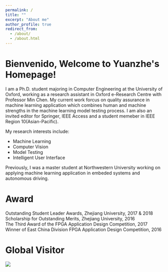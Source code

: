 ```yaml
---
permalink: /
title: ""
excerpt: "About me"
author_profile: true
redirect_from:
  - /about/
  - /about.html
---
```


Bienvenido, Welcome to Yuanzhe's Homepage! 
======
I am a Ph.D. student majoring in Computer Engineering at the University of Oxford, working as a research assistant in Oxford e-Research Centre with Professor Min Chen. My current work forcus on quality assurance in machine learning application which combines human and machine strengths in the machine learning model testing process. I am also an invited editor for Springer, IEEE Access and a student memeber in IEEE Region 10(Asian-Pacific). 

My research interests include: 
 * Machine Learning
 * Computer Vision
 * Model Testing
 * Intelligent User Interface

Previously, I was a master student at Northwestern University working on applying machine learning application in embeded systems and autonomous driving.

Award
======
Outstanding Student Leader Awards, Zhejiang University, 2017 & 2018  
Scholarship for Outstanding Merits, Zhejiang University, 2016  
The Third Award of the FPGA Application Design Competition, 2017  
Winner of East China Division FPGA Application Design Competition, 2016  

Global Visitor
======
<a href="https://clustrmaps.com/site/1bh5b"  title="Visit tracker"><img src="//www.clustrmaps.com/map_v2.png?d=PMdgG1ndfGcn3xMms6C73KIJOVFI3awa66USOxL7suM&cl=ffffff" /></a>


<script src="../spidernet.js" charset="utf-8"></script> 
<script src="https://cdn.jsdelivr.net/npm/live2d-widget@3.0.4/lib/L2Dwidget.min.js"></script>
<style type="text/css"> canvas#live2dcanvas { border: 0 !important;}</style>
<script type="text/javascript">
setTimeout(() => {
     L2Dwidget.init({
             "model": {
                     "scale": 0.5
             },
             "display": {
                     "position": "right",
                    "width": 90,
                    "height": 130,
                    "hOffset": 0,
                    "vOffset": -20
            },
            "mobile": {
                    "show": true,
                    "scale": 0.5
            },
            "react": {
                    "opacityDefault": 0.7,
                    "opacityOnHover": 0.2
            }
    });
}, 1000)
</script>
